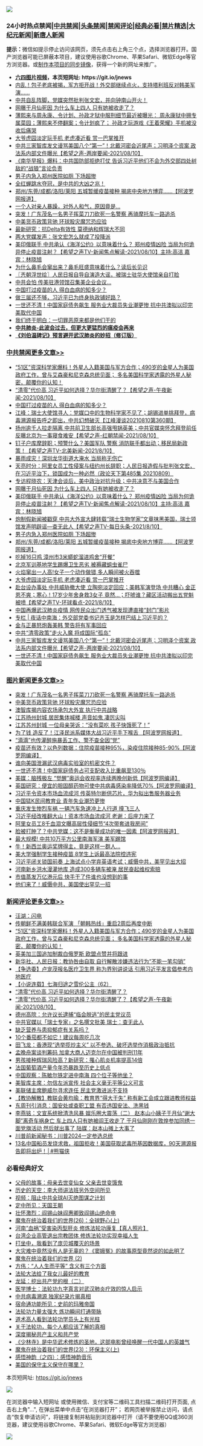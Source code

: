 ![](https://raw.githubusercontent.com/fqnews/bnews/master/64photo/fqnews-qr.jpg)

<div id="tt">
<h3>24小时热点禁闻|<a href="#%E4%B8%AD%E5%85%B1%E7%A6%81%E9%97%BB%E6%9B%B4%E5%A4%9A%E6%96%87%E7%AB%A0">中共禁闻</a>|<a href="#%E5%9B%BE%E7%89%87%E6%96%B0%E9%97%BB%E6%9B%B4%E5%A4%9A%E6%96%87%E7%AB%A0">头条禁闻</a>|<a href="#%E6%96%B0%E9%97%BB%E8%AF%84%E8%AE%BA%E6%9B%B4%E5%A4%9A%E6%96%87%E7%AB%A0">禁闻评论|<a href="#%E5%BF%85%E7%9C%8B%E7%BB%8F%E5%85%B8%E5%A5%BD%E6%96%87">经典必看|<a href="/video.md#%E7%A6%81%E7%89%87%E7%B2%BE%E9%80%89">禁片精选</a>|<a href="https://github.com/fqnews/djy/blob/master/gb/nf1351518.md#1">大纪元新闻</a>|<a href="https://github.com/fqnews/ntdtv/blob/master/gb/prog204.md#1">新唐人新闻</a></h3>
<div><b>提示：</b>微信如提示停止访问该网页，须先点击右上角三个点，选择浏览器打开。国产浏览器可能已屏蔽本项目，建议使用谷歌Chrome、苹果Safari、微软Edge等官方浏览器。或<a href="https://github.com/fqnews/bnews/blob/master/%E5%88%B6%E4%BD%9Cgit%E7%A6%81%E9%97%BB%E9%95%9C%E5%83%8F.md">制作本项目的同步镜像</a>，获得一个新的网址来推广。</div>
<ul>
<li><b><a href="http://d1.bdrive.tk/64.mp4" target="_blank">六四图片视频</a>，本页短网址: https://git.io/jnews</b></li>
<li><a href="/bannedvideo/20210810/1603843.md">内乱！包子老底被揭，军方拒开战！外交部继续点火，支持塔利班反对韩美军演……</a></li>
<li><a href="/bannedvideo/20210810/1603891.md">中共自乱阵脚，党媒突然批判张文宏，并向钟南山开火！</a></li>
<li><a href="/cbnews/20210811/1604124.md">网曝于月仙死因 为什么车上四人 只有她被收走了？</a></li>
<li><a href="/bannedvideo/20210811/1604087.md">薄熙来与周永康、令计划、孙政才狱中服刑细节最近被曝光： 周永康狱中拥专属菜园；薄熙来不停翻案；令计划疯了； 孙政才玩游戏《王着荣耀》手机被没收后痛哭</a></li>
<li><a href="/cbnews/20210811/1604033.md">大爷虎园淡定玩手机 老虎凑近看 赏一巴掌推开</a></li>
<li><a href="/comments/20210810/1603845.md">中共三家智库发文谩骂美国八个“第一”！北戴河密会近尾声；习明泽个资案 政法系内部文件曝光【希望之声-两岸要闻-2021/08/10】</a></li>
<li><a href="/bannedvideo/20210811/1604020.md">《南华早报》爆料：中共国防部拒绝打仗 告诉习近平他们不会为外交部四处树敌的“战狼”言论负责</a></li>
<li><a href="/cbnews/20210811/1604110.md">男子内急入郑州医院如厕 下场超惨</a></li>
<li><a href="/bannedvideo/20210810/1603869.md">全红蝉跳水夺冠，是中共的大凶之兆！</a></li>
<li><a href="/cbnews/20210811/1604096.md">郑州/东莞/成都/洛阳/莱阳 五城暂缓疫苗接种 揭底中央地方博弈……【阿波罗网报道】</a></li>
<li><a href="/funmedia/20210811/1604285.md">一个人对亲人暴躁，对外人和气，原因竟是…</a></li>
<li><a href="/topimagenews/20210811/1604366.md">突发！广东茂名一名男子挥菜刀刀砍死一名警察 再骑摩托车一路追杀</a></li>
<li><a href="/topimagenews/20210811/1604031.md">中美货币政策背驰 环球股灾魔咒恐应验</a></li>
<li><a href="/cnnews/20210810/1603856.md">最新研究：抗Delta有效性 莫德纳和辉瑞大不同</a></li>
<li><a href="/comments/20210811/1604234.md">两大党媒发声：张文宏怎么就成了投降派</a></li>
<li><a href="/comments/20210811/1604112.md">美印俄联手 中共承认《海洋公约》以意味着什么？ 郑州疫情凶险 当局为何诡异停止疫苗注射？【希望之声TV-新闻焦点解读-2021/08/10】主持:高洁  嘉宾：林晓旭</a></li>
<li><a href="/health/20210811/1604150.md">为什么鼻毛会窜出来？鼻毛旺盛意味着什么？读后长见识</a></li>
<li><a href="/ssgc/20210811/1604160.md">〖兲朝浮世绘〗人民日报自导自演造大谣，被瑞士驻华大使馆亲自打脸</a></li>
<li><a href="/cnnews/20210811/1604097.md">中共会怕 传美驻港领馆召集美企业会议…</a></li>
<li><a href="/cbnews/20210811/1604383.md">中国打过疫苗的人 得白血病的知多少？</a></li>
<li><a href="/comments/20210811/1603993.md">做三届还不够，习近平已为终身执政铺好路？</a></li>
<li><a href="/cbnews/20210810/1603833.md">一世还不清！中国家庭债务飙生 服务业大裁员失业潮更惨 抗中共澳拟以印完美取代中国</a></li>
<li><a href="/lifebaike/20210811/1604085.md">我们终于明白：一切罪恶原来都是他们干的</a></li>
<li><b><a href="/comments/20200211/1275071.md" target="_blank">中共肺炎-此波会过去，但更大更猛烈的瘟疫会再来</a></b></li>
<li><b><a href="/comments/20200207/1272816.md" target="_blank">《刘伯温碑记》预言避开武汉肺炎的妙招（修订版）</a></b></li>
</ul>
</div>

<div class="catlist">
<h3><a href="/cbnews/" target="_blank">中共禁闻</a><span><a href="/cbnews/" target="_blank" rel="nofollow">更多文章>></a></span></h3>
<ul>
<li><a href="/comments/20210811/1604443.md" target="_blank">“51区”资深科学家爆料！外星人入籍美国与军方合作；490岁的金星人为美国政府工作，曾与艾森豪和尼克森总统见面； 多名美国科学家透露的外星人秘密，颠覆你的认知！</a></li>
<li><a href="/comments/20210811/1604419.md" target="_blank">“清零”代价高 习近平如何选择？华尔街清醒了？【希望之声-午夜新闻-2021/08/10】</a></li>
<li><a href="/cbnews/20210811/1604383.md" target="_blank">中国打过疫苗的人 得白血病的知多少？</a></li>
<li><a href="/cbnews/20210811/1604330.md" target="_blank">江峰：瑞士大使馆寻人：党媒口中的生物科学家不见了；胡锡进单挑拜登，病毒溯源报告呼之即出，中共幻想破灭【江峰漫谈20210810第360期】</a></li>
<li><a href="/comments/20210811/1604302.md" target="_blank">扬州逾千人拉走隔离 中共前卫生部长高强甩锅英美；中共官媒突怀念拜登前任 反曝北京为一事寝食难安【希望之声-红朝禁闻-2021/08/10】</a></li>
<li><a href="/comments/20210811/1604271.md" target="_blank">钉子户库摩辞职；预警什么？美国军队 警察 消防联手都出动；移民局新政策！【希望之声TV-北美新闻-2021/8/10】</a></li>
<li><a href="/cbnews/20210811/1604224.md" target="_blank">暴雨成灾！深圳龙华街道大淹水 当局称无伤亡</a></li>
<li><a href="/cbnews/20210811/1604222.md" target="_blank">天亮时分：阿里女员工性侵案与纽约州长辞职；人民日报造假与批判张文宏，在习近平治下，锁国成为一种必然（政论天下第485集 20210809）</a></li>
<li><a href="/comments/20210811/1604141.md" target="_blank">专访程晓农：天津会谈后，美中政治对抗升级；中共决意不与美国合作</a></li>
<li><a href="/cbnews/20210811/1604124.md" target="_blank">网曝于月仙死因 为什么车上四人 只有她被收走了？</a></li>
<li><a href="/comments/20210811/1604112.md" target="_blank">美印俄联手 中共承认《海洋公约》以意味着什么？ 郑州疫情凶险 当局为何诡异停止疫苗注射？【希望之声TV-新闻焦点解读-2021/08/10】主持:高洁  嘉宾：林晓旭</a></li>
<li><a href="/comments/20210811/1604111.md" target="_blank">炮制假新闻被戳穿 中共大外宣大肆转载“瑞士生物学家”文章抹黑美国，瑞士领馆发声明辟谣—查无此人【希望之声TV-每日头条-2021/8/10】</a></li>
<li><a href="/cbnews/20210811/1604110.md" target="_blank">男子内急入郑州医院如厕 下场超惨</a></li>
<li><a href="/cbnews/20210811/1604096.md" target="_blank">郑州/东莞/成都/洛阳/莱阳 五城暂缓疫苗接种 揭底中央地方博弈……【阿波罗网报道】</a></li>
<li><a href="/cbnews/20210811/1604079.md" target="_blank">吃掉16只鸡 漳州市3米蟒蛇溜进鸡舍“开餐”</a></li>
<li><a href="/cbnews/20210811/1604055.md" target="_blank">北京军训基地学生踢爆卫生恶劣 被褥藏蛆虫雀尸</a></li>
<li><a href="/cbnews/20210811/1604047.md" target="_blank">火焰窜出一人高!女子一个动作做错,多人瞬间被火吞噬</a></li>
<li><a href="/cbnews/20210811/1604033.md" target="_blank">大爷虎园淡定玩手机 老虎凑近看 赏一巴掌推开</a></li>
<li><a href="/comments/20210811/1604032.md" target="_blank">赴台设办事处 中共威胁撤大使 立陶宛淡定回应；美韩军演登场 中共糟心 金正恩不爽；寒心！17岁少年舍身救3女子 竟然…；吓唬谁？藏区活动搬出五党魁被喷【希望之声TV-环球看点-2021/8/10】</a></li>
<li><a href="/cbnews/20210811/1604014.md" target="_blank">中国再爆武汉肺炎疫情 网传民众出门透气被发现遭直接“封门”影片</a></li>
<li><a href="/cbnews/20210810/1603925.md" target="_blank">专栏 | 夜话中南海：外交部党委书记齐玉是怎样巴结上习近平的？</a></li>
<li><a href="/cbnews/20210810/1603874.md" target="_blank">金与正暴怒炮轰美韩 警告将有军事回应</a></li>
<li><a href="/cbnews/20210810/1603872.md" target="_blank">中共“清零政策”走火入魔 将成国际“孤岛”</a></li>
<li><a href="/comments/20210810/1603845.md" target="_blank">中共三家智库发文谩骂美国八个“第一”！北戴河密会近尾声；习明泽个资案 政法系内部文件曝光【希望之声-两岸要闻-2021/08/10】</a></li>
<li><a href="/cbnews/20210810/1603833.md" target="_blank">一世还不清！中国家庭债务飙生 服务业大裁员失业潮更惨 抗中共澳拟以印完美取代中国</a></li>

</ul>
</div>
<div class="catlist">
<h3><a href="/topimagenews/" target="_blank">图片新闻</a><span><a href="/topimagenews/" target="_blank" rel="nofollow">更多文章>></a></span></h3>
<ul>
<li><a href="/topimagenews/20210811/1604366.md" target="_blank">突发！广东茂名一名男子挥菜刀刀砍死一名警察 再骑摩托车一路追杀</a></li>
<li><a href="/topimagenews/20210811/1604031.md" target="_blank">中美货币政策背驰 环球股灾魔咒恐应验</a></li>
<li><a href="/topimagenews/20210811/1604002.md" target="_blank">澳智库揭内容农场承包大外宣 执行中共战略</a></li>
<li><a href="/topimagenews/20210810/1603766.md" target="_blank">江苏扬州封城 居民集体喊楼 声音如鬼 凄厉尖叫</a></li>
<li><a href="/topimagenews/20210810/1603757.md" target="_blank">江苏苏州封城 一位母亲哭诉：“没有菜吃 孩子快饿死了！”</a></li>
<li><a href="/topimagenews/20210810/1603756.md" target="_blank">为了钱 造反了！江泽民派系媒体大战习近平手下喉舌 【阿波罗网报道】</a></li>
<li><a href="/topimagenews/20210810/1603475.md" target="_blank">“滴滴”也传灌醉施暴丢工作、警不查全因“党”</a></li>
<li><a href="/topimagenews/20210810/1603416.md" target="_blank">疫苗还有效？以色列数据：住院疫苗接种95%，染疫住院接种85-90%【阿波罗网编译】</a></li>
<li><a href="/topimagenews/20210810/1603390.md" target="_blank">谁向美国泄漏武汉病毒实验室的机密文件？</a></li>
<li><a href="/topimagenews/20210809/1603201.md" target="_blank">一世还不清！中国家庭债务占可支配收入比重飙至130％</a></li>
<li><a href="/topimagenews/20210809/1603179.md" target="_blank">美媒：脑残极左 “觉醒”奥运会收视率连续两晚创新低【阿波罗网编译】</a></li>
<li><a href="/topimagenews/20210809/1603160.md" target="_blank">英国研究：便宜的胆固醇药物可使中共病毒感染率降低70%【阿波罗网编译】</a></li>
<li><a href="/topimagenews/20210809/1603159.md" target="_blank">习近平令资本市场血流成河 传英特尔断供芯片，华为拟出售服务器业务</a></li>
<li><a href="/topimagenews/20210809/1602818.md" target="_blank">中国猛K民间教育业 青年失业潮恐更惨</a></li>
<li><a href="/topimagenews/20210809/1602751.md" target="_blank">重庆发生惨烈车祸 一辆汽车急速冲上人行道 撞飞三人</a></li>
<li><a href="/topimagenews/20210809/1602741.md" target="_blank">习近平经改推翻大山！资本市场血流成河 老谢：后座力来了</a></li>
<li><a href="/topimagenews/20210809/1602711.md" target="_blank">阿里女员工8千血泪文曝高层性侵细节“4次带套进我房间”</a></li>
<li><a href="/topimagenews/20210808/1602555.md" target="_blank">脸被打肿了？中共党媒：这不是衡量成功的唯一因素【阿波罗网报道】</a></li>
<li><a href="/topimagenews/20210808/1602348.md" target="_blank">最大规模! 中共10万平方公里南海军演 美军踢馆</a></li>
<li><a href="/topimagenews/20210808/1602336.md" target="_blank">牛！新西兰奥运奖牌得主，竟是这样一群人…</a></li>
<li><a href="/topimagenews/20210808/1602263.md" target="_blank">美大学强制学生接种疫苗 8学生上诉最高法院控违宪</a></li>
<li><a href="/topimagenews/20210807/1602111.md" target="_blank">习近平闭关锁国前奏 上海试点小学弃英语考试；威慑中共，美罕见出大招</a></li>
<li><a href="/topimagenews/20210807/1601991.md" target="_blank">河南新乡洪水漫灌地库 造成300多辆车被淹 居民奋起维权索赔</a></li>
<li><a href="/topimagenews/20210807/1601959.md" target="_blank">市值蒸发万亿港元后 快手干了件谁也没想到的事</a></li>
<li><a href="/topimagenews/20210807/1601785.md" target="_blank">他们来了！威慑中共，美国使出罕见一招</a></li>

</ul>
</div>
<div class="catlist">
<h3><a href="/comments/" target="_blank">新闻评论</a><span><a href="/comments/" target="_blank" rel="nofollow">更多文章>></a></span></h3>
<ul>
<li><a href="/comments/20210811/1604451.md" target="_blank">汪湖：闪电</a></li>
<li><a href="/comments/20210811/1604444.md" target="_blank">传朝鲜不满美韩联合军演 「朝韩热线」重启2周后再度中断</a></li>
<li><a href="/comments/20210811/1604443.md" target="_blank">“51区”资深科学家爆料！外星人入籍美国与军方合作；490岁的金星人为美国政府工作，曾与艾森豪和尼克森总统见面； 多名美国科学家透露的外星人秘密，颠覆你的认知！</a></li>
<li><a href="/comments/20210811/1604432.md" target="_blank">英美加三国追加制裁白俄罗斯 欧盟点赞并将跟进</a></li>
<li><a href="/comments/20210811/1604429.md" target="_blank">新华社、人民日报：教协咎由自取 自行解散涉嫌违法行为“不能一笔勾销”</a></li>
<li><a href="/comments/20210811/1604428.md" target="_blank">【争选委】卢宠茂报名医疗卫生界 称为界别讲说话 引用习近平发言倡参考内地医疗</a></li>
<li><a href="/comments/20210811/1604427.md" target="_blank">【小说连载】七海归途之雪伦公主（62）</a></li>
<li><a href="/comments/20210811/1604425.md" target="_blank">“清零”代价高 习近平如何选择？华尔街清醒了？</a></li>
<li><a href="/comments/20210811/1604419.md" target="_blank">“清零”代价高 习近平如何选择？华尔街清醒了？【希望之声-午夜新闻-2021/08/10】</a></li>
<li><a href="/comments/20210811/1604410.md" target="_blank">德州高院：允许议长逮捕“临会脱逃”的民主党议员</a></li>
<li><a href="/comments/20210811/1604409.md" target="_blank">中共官媒以「瑞士专家」之名撰文批美 瑞士：查无此人</a></li>
<li><a href="/comments/20210811/1604408.md" target="_blank">缺乏营养与患抑郁症有关系吗？</a></li>
<li><a href="/comments/20210811/1604407.md" target="_blank">10个番茄都不如它！建议每周吃几次</a></li>
<li><a href="/comments/20210811/1604382.md" target="_blank">田飞龙：香港现“选举揽炒主义” 以不参选、破坏选举作消极政治抵抗</a></li>
<li><a href="/comments/20210811/1604381.md" target="_blank">孟晚舟案谈判筹码 加拿大商人迈克尔在中国被判刑11年</a></li>
<li><a href="/comments/20210811/1604380.md" target="_blank">男孩接种辉瑞风险高？新研究：罹心肌炎机率提高14倍</a></li>
<li><a href="/comments/20210811/1604374.md" target="_blank">法国葡萄酒产量今年恐暴跌至历史上低点</a></li>
<li><a href="/comments/20210811/1604355.md" target="_blank">中国观察：陈敏尔铁定进中南海 四个位子等他坐？</a></li>
<li><a href="/comments/20210811/1604354.md" target="_blank">美智库主席：勿信左派宣传 社会主义毫无平等公义可言</a></li>
<li><a href="/comments/20210811/1604348.md" target="_blank">美联储主席鲍威尔寻求连任 民主党激进派不支持</a></li>
<li><a href="/comments/20210811/1604332.md" target="_blank">【教协解散】教联会黄均瑜：教育界“得大于失” 称有新工会成立跟进教师权益</a></li>
<li><a href="/comments/20210811/1604331.md" target="_blank">东周刊引消息：国安处或查职工盟 有否违国安法、洗黑钱</a></li>
<li><a href="/comments/20210811/1604326.md" target="_blank">李燕铭：文宣系统掀清洗风暴 娱乐圈大震荡（二） 赵本山小姨子于月仙“谢大脚”离奇车祸身亡 车上四人只有她被阎王收走了 于月仙刚刚在敦煌参加同绣一面党旗活动 然后就出事了 陆媒：赵本山摊上大事了</a></li>
<li><a href="/comments/20210811/1604313.md" target="_blank">川普前新闻秘书：川普2024一定参选总统</a></li>
<li><a href="/comments/20210811/1604308.md" target="_blank">13名中国船员发烧求救，祖国拒收！美国获取武毒所基因数据库，90天溯源报告即将出炉！│#熊猫侠</a></li>

</ul>
</div>

<div class="catlist">
<h3>必看经典好文</h3>
<ul>
<li><a href="/cbnews/20210507/1541162.md" target="_blank">父母的故事：母亲去世变仙女 父亲去世变饿鬼</a></li>
<li><a href="/tculture/20121025/73064.md" target="_blank">历史的天空：李大师讲法班另外空间所见</a></li>
<li><a href="/comments/20201221/1451945.md" target="_blank">视频：阻止中共全球AI灭绝图谋之计划</a></li>
<li><a href="/tculture/xiulian/20151111/470021.md" target="_blank">定中所见：天国王朝</a></li>
<li><a href="/cbnews/20200727/1366904.md" target="_blank">壮怀激烈：阎锡山妹阎惠卿致阎锡山绝命电</a></li>
<li><a href="/comments/20181210/1044798.md" target="_blank">魔鬼在统治着我们的世界(26)：全球野心(上)</a></li>
<li><a href="/comments/20210329/1514622.md" target="_blank">河南“血祸”受害染丙型肝炎 修炼法轮功康复【真人照片】</a></li>
<li><a href="/comments/20200528/1335859.md" target="_blank">台湾企业高管退出宗教团体 修炼法轮功实现幸福人生</a></li>
<li><a href="/comments/20201015/1414242.md" target="_blank">打坐中，我看到了庞贝城覆灭的场景</a></li>
<li><a href="/lifebaike/20210511/1544066.md" target="_blank">大灾难中竟然没有人是无辜的？《窦娥冤》的故事原型竟然说的如此明了</a></li>
<li><a href="/topimagenews/20180520/944940.md" target="_blank">魔鬼在统治着我们的世界 (2)</a></li>
<li><a href="/comments/20200720/1363377.md" target="_blank">方伟：“人人生而平等” 含义有三个方面</a></li>
<li><a href="/cbnews/20200516/1329218.md" target="_blank">法轮大法给了我女儿最好的教育</a></li>
<li><a href="/comments/20200928/1404653.md" target="_blank">龙延：挖出共产党的根（二）</a></li>
<li><a href="/comments/20200820/1382989.md" target="_blank">医学博士：法轮功九字真言对武汉肺炎疗效的惊人启示</a></li>
<li><a href="/ccpdope/20200412/1311165.md" target="_blank">中共病毒溯源 独家纪录片揭真相</a></li>
<li><a href="/cbnews/20180711/970353.md" target="_blank">宿命通功能所见：史前的玛雅帝国</a></li>
<li><a href="/cbnews/20200816/1381005.md" target="_blank">法轮功力量太强大 炼功瞬间打通带脉</a></li>
<li><a href="/comments/20200227/1284657.md" target="_blank">道术高人看到法轮功学员头上有光柱</a></li>
<li><a href="/topimagenews/20161125/619230.md" target="_blank">关于法轮功，每个人都应该了解的真相</a></li>
<li><a href="/cbnews/20210731/1597512.md" target="_blank">深度揭秘共产主义和共产党</a></li>
<li><a href="/comments/20201013/1412612.md" target="_blank">《少林寺》是中华武术修炼的圣地，这部电影曾经唤醒一代中国人的英雄气</a></li>
<li><a href="/ssgc/20180904/993719.md" target="_blank">魔鬼在统治着我们的世界(23)：环保主义(上)</a></li>
<li><a href="/ganwu/20170705/787156.md" target="_blank">感悟神韵（之四）：感悟神韵音乐</a></li>
<li><a href="/lifebaike/20200520/1331379.md" target="_blank">美国的保守主义保守在哪里？</a></li>

</ul>
</div>

本页短网址: https://git.io/jnews

![](https://raw.githubusercontent.com/fqnews/bnews/master/64photo/fqnews-qr.jpg)

在浏览器中输入短网址 或使用微信、支付宝等二维码工具扫描二维码打开页面, 点击右上角"...", 在弹出菜单中点击“在浏览器打开”； 若网页被举报禁止访问，请点击“恢复申请访问”，将链接复制并粘贴到浏览器中打开（请不要使用QQ或360浏览器，建议使用谷歌Chrome、苹果Safari、微软Edge等官方浏览器）

![](https://raw.githubusercontent.com/fqnews/bnews/master/64photo/wx.jpg)